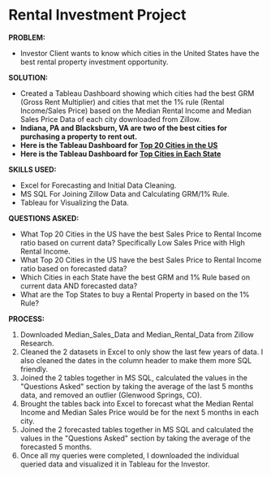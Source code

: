 # Rental Investment Project

**PROBLEM:** 
- Investor Client wants to know which cities in the United States have the best rental property investment opportunity.

**SOLUTION:** 
- Created a Tableau Dashboard showing which cities had the best GRM (Gross Rent Multiplier) and cities that met the 1% rule (Rental Income/Sales Price) based on the Median Rental Income and Median Sales Price Data of each city downloaded from Zillow. 
- **Indiana, PA and Blacksburn, VA are two of the best cities for purchasing a property to rent out.**
- **Here is the Tableau Dashboard for [Top 20 Cities in the US](https://public.tableau.com/views/BestRegionsforRentalInvestors/TopRegions?:language=en-US&:display_count=n&:origin=viz_share_link)**
- **Here is the Tableau Dashboard for [Top Cities in Each State](https://public.tableau.com/views/BestRegionsPerStateforRentalInvestors/AllRegions?:language=en-US&publish=yes&:display_count=n&:origin=viz_share_link)**

**SKILLS USED:** 
- Excel for Forecasting and Initial Data Cleaning. 
- MS SQL For Joining Zillow Data and Calculating GRM/1% Rule.
- Tableau for Visualizing the Data.

**QUESTIONS ASKED:** 
- What Top 20 Cities in the US have the best Sales Price to Rental Income ratio based on current data? Specifically Low Sales Price with High Rental Income.
- What Top 20 Cities in the US have the best Sales Price to Rental Income ratio based on forecasted data?
- Which Cities in each State have the best GRM and 1% Rule based on current data AND forecasted data?
- What are the Top States to buy a Rental Property in based on the 1% Rule?
                 
**PROCESS:**
1. Downloaded Median_Sales_Data and Median_Rental_Data from Zillow Research.
2. Cleaned the 2 datasets in Excel to only show the last few years of data. I also cleaned the dates in the column header to make them more SQL friendly.
3. Joined the 2 tables together in MS SQL, calculated the values in the "Questions Asked" section by taking the average of the last 5 months data, and removed an outlier (Glenwood Springs, CO).
4. Brought the tables back into Excel to forecast what the Median Rental Income and Median Sales Price would be for the next 5 months in each city.
5. Joined the 2 forecasted tables together in MS SQL and calculated the values in the "Questions Asked" section by taking the average of the forecasted 5 months.
6. Once all my queries were completed, I downloaded the individual queried data and visualized it in Tableau for the Investor.
